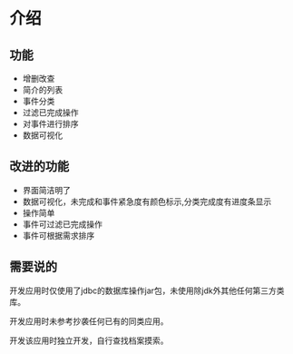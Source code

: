 # 介绍

## 功能

- 增删改查
- 简介的列表
- 事件分类
- 过滤已完成操作
- 对事件进行排序
- 数据可视化

## 改进的功能

- 界面简洁明了
- 数据可视化，未完成和事件紧急度有颜色标示,分类完成度有进度条显示
- 操作简单
- 事件可过滤已完成操作
- 事件可根据需求排序

## 需要说的

开发应用时仅使用了jdbc的数据库操作jar包，未使用除jdk外其他任何第三方类库。

开发应用时未参考抄袭任何已有的同类应用。

开发该应用时独立开发，自行查找档案摸索。